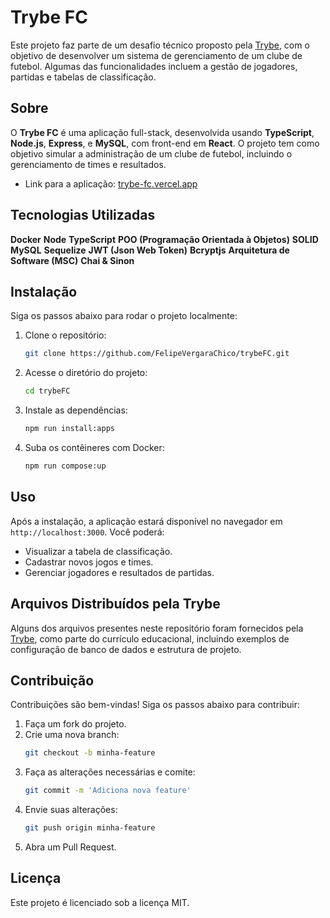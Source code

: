 # Trybe FC

Este projeto faz parte de um desafio técnico proposto pela [Trybe](https://www.betrybe.com/), com o objetivo de desenvolver um sistema de gerenciamento de um clube de futebol. Algumas das funcionalidades incluem a gestão de jogadores, partidas e tabelas de classificação.

## Sobre

O **Trybe FC** é uma aplicação full-stack, desenvolvida usando **TypeScript**, **Node.js**, **Express**, e **MySQL**, com front-end em **React**. O projeto tem como objetivo simular a administração de um clube de futebol, incluindo o gerenciamento de times e resultados.

- Link para a aplicação: [trybe-fc.vercel.app](https://trybe-fc.vercel.app)

## Tecnologias Utilizadas

**Docker**
**Node**
**TypeScript**
**POO (Programação Orientada à Objetos)**
**SOLID**
**MySQL**
**Sequelize**
**JWT (Json Web Token)**
**Bcryptjs**
**Arquitetura de Software (MSC)**
**Chai & Sinon**

## Instalação

Siga os passos abaixo para rodar o projeto localmente:

1. Clone o repositório:
    ```bash
    git clone https://github.com/FelipeVergaraChico/trybeFC.git
    ```
2. Acesse o diretório do projeto:
    ```bash
    cd trybeFC
    ```
3. Instale as dependências:
    ```bash
   npm run install:apps
    ```    
4. Suba os contêineres com Docker:
    ```bash
   npm run compose:up
    ```

## Uso

Após a instalação, a aplicação estará disponível no navegador em `http://localhost:3000`. Você poderá:

- Visualizar a tabela de classificação.
- Cadastrar novos jogos e times.
- Gerenciar jogadores e resultados de partidas.

## Arquivos Distribuídos pela Trybe

Alguns dos arquivos presentes neste repositório foram fornecidos pela [Trybe](https://www.betrybe.com/), como parte do currículo educacional, incluindo exemplos de configuração de banco de dados e estrutura de projeto.

## Contribuição

Contribuições são bem-vindas! Siga os passos abaixo para contribuir:

1. Faça um fork do projeto.
2. Crie uma nova branch:
    ```bash
    git checkout -b minha-feature
    ```
3. Faça as alterações necessárias e comite:
    ```bash
    git commit -m 'Adiciona nova feature'
    ```
4. Envie suas alterações:
    ```bash
    git push origin minha-feature
    ```
5. Abra um Pull Request.

## Licença

Este projeto é licenciado sob a licença MIT.
